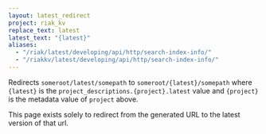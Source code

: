 ```yaml
---
layout: latest_redirect
project: riak_kv
replace_text: latest
latest_text: "{latest}"
aliases:
  - "/riak/latest/developing/api/http/search-index-info/"
  - "/riakkv/latest/developing/api/http/search-index-info/"
---
```


Redirects `someroot/latest/somepath` to `someroot/{latest}/somepath` 
where `{latest}` is the `project_descriptions.{project}.latest` value
and `{project}` is the metadata value of `project` above.

This page exists solely to redirect from the generated URL to the latest version of
that url.



